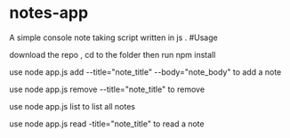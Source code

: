 # notes-app
A simple console note taking script written in js .
#Usage 

download the repo , cd to the folder then run npm install

use node app.js add --title="note_title" --body="note_body" to add a note

use node app.js remove --title="note_title" to remove

use node app.js list to list all notes

use node app.js read -title="note_title" to read a note
